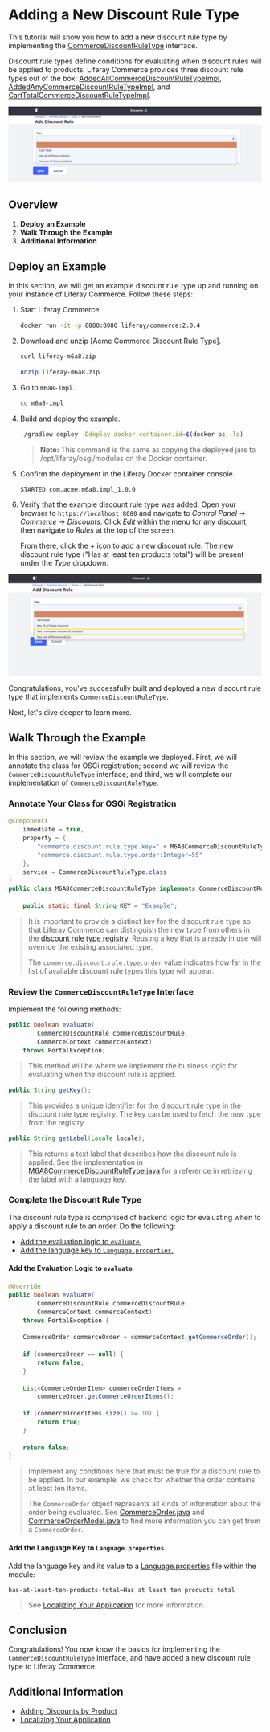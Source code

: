 # Adding a New Discount Rule Type

This tutorial will show you how to add a new discount rule type by implementing the [CommerceDiscountRuleType](https://github.com/liferay/com-liferay-commerce/blob/2.0.4/commerce-discount-api/src/main/java/com/liferay/commerce/discount/rule/type/CommerceDiscountRuleType.java) interface.

Discount rule types define conditions for evaluating when discount rules will be applied to products. Liferay Commerce provides three discount rule types out of the box: [AddedAllCommerceDiscountRuleTypeImpl](https://github.com/liferay/com-liferay-commerce/blob/2.0.4/commerce-discount-rule-added-all/src/main/java/com/liferay/commerce/discount/rule/added/all/internal/AddedAllCommerceDiscountRuleTypeImpl.java), [AddedAnyCommerceDiscountRuleTypeImpl](https://github.com/liferay/com-liferay-commerce/blob/2.0.4/commerce-discount-rule-added-any/src/main/java/com/liferay/commerce/discount/rule/added/any/internal/AddedAnyCommerceDiscountRuleTypeImpl.java), and [CartTotalCommerceDiscountRuleTypeImpl](https://github.com/liferay/com-liferay-commerce/blob/2.0.4/commerce-discount-rule-cart-total/src/main/java/com/liferay/commerce/discount/rule/cart/total/internal/CartTotalCommerceDiscountRuleTypeImpl.java).

![Out of the box discount rule types](./images/01.png "Out of the box discount rule types")

## Overview

1. **Deploy an Example**
1. **Walk Through the Example**
1. **Additional Information**

## Deploy an Example

In this section, we will get an example discount rule type up and running on your instance of Liferay Commerce. Follow these steps:

1. Start Liferay Commerce.

    ```bash
    docker run -it -p 8080:8080 liferay/commerce:2.0.4
    ```

1. Download and unzip [Acme Commerce Discount Rule Type].

    ```bash
    curl liferay-m6a8.zip
    ```

    ```bash
    unzip liferay-m6a8.zip
    ```

1. Go to `m6a8-impl`.

    ```bash
    cd m6a8-impl
    ```

1. Build and deploy the example.

    ```bash
    ./gradlew deploy -Ddeploy.docker.container.id=$(docker ps -lq)
    ```

    >**Note:** This command is the same as copying the deployed jars to /opt/liferay/osgi/modules on the Docker container.

1. Confirm the deployment in the Liferay Docker container console.

    ```bash
    STARTED com.acme.m6a8.impl_1.0.0
    ```

1. Verify that the example discount rule type was added. Open your browser to `https://localhost:8080` and navigate to _Control Panel_ → _Commerce_ → _Discounts_. Click _Edit_ within the menu for any discount, then navigate to _Rules_ at the top of the screen.
   
    From there, click the + icon to add a new discount rule. The new discount rule type ("Has at least ten products total") will be present under the _Type_ dropdown.

![New discount rule type](./images/02.png "New discount rule type")

Congratulations, you've successfully built and deployed a new discount rule type that implements `CommerceDiscountRuleType`.

Next, let's dive deeper to learn more.

## Walk Through the Example

In this section, we will review the example we deployed. First, we will annotate the class for OSGi registration; second we will review the `CommerceDiscountRuleType` interface; and third, we will complete our implementation of `CommerceDiscountRuleType`.

### Annotate Your Class for OSGi Registration

```java
@Component(
    immediate = true,
    property = {
        "commerce.discount.rule.type.key=" + M6A8CommerceDiscountRuleType.KEY,
        "commerce.discount.rule.type.order:Integer=55"
    },
    service = CommerceDiscountRuleType.class
)
public class M6A8CommerceDiscountRuleType implements CommerceDiscountRuleType {

    public static final String KEY = "Example";
```

> It is important to provide a distinct key for the discount rule type so that Liferay Commerce can distinguish the new type from others in the [discount rule type registry](https://github.com/liferay/com-liferay-commerce/blob/2.0.4/commerce-discount-service/src/main/java/com/liferay/commerce/discount/internal/rule/type/CommerceDiscountRuleTypeRegistryImpl.java). Reusing a key that is already in use will override the existing associated type.
>
> The `commerce.discount.rule.type.order` value indicates how far in the list of available discount rule types this type will appear.

### Review the `CommerceDiscountRuleType` Interface

Implement the following methods:

```java
public boolean evaluate(
        CommerceDiscountRule commerceDiscountRule,
        CommerceContext commerceContext)
    throws PortalException;
```

> This method will be where we implement the business logic for evaluating when the discount rule is applied.

```java
public String getKey();
```

> This provides a unique identifier for the discount rule type in the discount rule type registry. The key can be used to fetch the new type from the registry.

```java
public String getLabel(Locale locale);
```

> This returns a text label that describes how the discount rule is applied. See the implementation in [M6A8CommerceDiscountRuleType.java](./liferay-m6a8.zip/m6a8-impl/src/main/java/com/acme/m6a8/internal/commerce/discount/rule/type/M6A8CommerceDiscountRuleType.java) for a reference in retrieving the label with a language key.

### Complete the Discount Rule Type

The discount rule type is comprised of backend logic for evaluating when to apply a discount rule to an order. Do the following:

* [Add the evaluation logic to `evaluate`.](#add-the-evaluation-logic-to-evaluate)
* [Add the language key to `Language.properties`.](#add-the-language-key-to-languageproperties)

#### Add the Evaluation Logic to `evaluate`

```java
@Override
public boolean evaluate(
        CommerceDiscountRule commerceDiscountRule,
        CommerceContext commerceContext)
    throws PortalException {

    CommerceOrder commerceOrder = commerceContext.getCommerceOrder();

    if (commerceOrder == null) {
        return false;
    }

    List<CommerceOrderItem> commerceOrderItems =
        commerceOrder.getCommerceOrderItems();

    if (commerceOrderItems.size() >= 10) {
        return true;
    }

    return false;
}
```

> Implement any conditions here that must be true for a discount rule to be applied. In our example, we check for whether the order contains at least ten items.
>
> The `CommerceOrder` object represents all kinds of information about the order being evaluated. See [CommerceOrder.java](https://github.com/liferay/com-liferay-commerce/blob/2.0.4/commerce-api/src/main/java/com/liferay/commerce/model/CommerceOrder.java) and [CommerceOrderModel.java](https://github.com/liferay/com-liferay-commerce/blob/2.0.4/commerce-api/src/main/java/com/liferay/commerce/model/CommerceOrderModel.java) to find more information you can get from a `CommerceOrder`.

#### Add the Language Key to `Language.properties`

Add the language key and its value to a [Language.properties](./liferay-j1e4.zip/j1e4-impl/src/main/resources/content/Language.properties) file within the module:

```
has-at-least-ten-products-total=Has at least ten products total
```

> See [Localizing Your Application](https://help.liferay.com/hc/en-us/articles/360018168251-Localizing-Your-Application) for more information.

## Conclusion

Congratulations! You now know the basics for implementing the `CommerceDiscountRuleType` interface, and have added a new discount rule type to Liferay Commerce.

## Additional Information

* [Adding Discounts by Product](../../../user-guide/marketing/promotions/adding-discounts-by-product/README.md)
* [Localizing Your Application](https://help.liferay.com/hc/en-us/articles/360018168251-Localizing-Your-Application)
